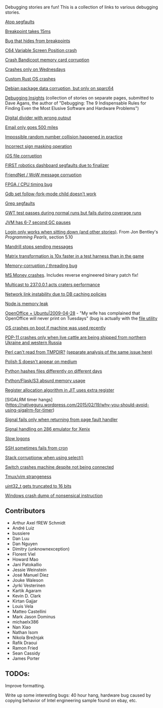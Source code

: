 Debugging stories are fun! This is a collection of links to various debugging stories.

[Atop segfaults](http://rachelbythebay.com/w/2014/03/02/sync/)

[Breakpoint takes 15ms](http://blog.jwhitham.org/2015/04/the-mystery-of-fifteen-millisecond.html)

[Bug that hides from breakpoints](http://www.drewdevault.com/2014/02/02/The-worst-bugs.html)

[C64 Variable Screen Position crash](http://www.linusakesson.net/scene/safevsp/index.php)

[Crash Bandicoot memory card corruption](http://www.gamasutra.com/blogs/DaveBaggett/20131031/203788/My_Hardest_Bug_Ever.php)

[Crashes only on Wednesdays](http://gyrovague.com/2015/07/29/crashes-only-on-wednesdays/)

[Custom Rust OS crashes](http://jvns.ca/blog/2013/12/04/day-37-how-a-keyboard-works/)

[Debian package data corruption, but only on sparc64](https://web.archive.org/web/20060612203753/http://vger.kernel.org/~davem/cgi-bin/blog.cgi/index.html)

[Debugging Insights](http://debuggingrules.com/?page_id=46) (collection of stories on separate pages, submitted to Dave Agans, the author of "Debugging: The 9 Indispensable Rules for Finding Even the Most Elusive Software and Hardware Problems")

[Digital divider with wrong output](http://danluu.com/teach-debugging/)

[Email only goes 500 miles](http://www.ibiblio.org/harris/500milemail.html)

[Impossible random number collision happened in practice](https://medium.com/@betable/tifu-by-using-math-random-f1c308c4fd9d)

[Incorrect sign masking operation](https://labs.spotify.com/2015/08/27/underflow-bug/)

[iOS file corruption](https://code.facebook.com/posts/313033472212144/debugging-file-corruption-on-ios/)

[FIRST robotics dashboard segfaults due to finalizer](https://lukeshu.com/blog/java-segfault.html)

[FriendNet / WoW message corruption](http://blog.makandra.com/2010/04/the-greatest-bug-i-never-fixed/)

[FPGA / CPU timing bug](http://eli.thegreenplace.net/2003/10/30/hardware-debugging-is-hard)

[Gdb set follow-fork-mode child doesn't work](http://nanxiao.me/en/use-dtrace-to-diagnose-gdb-issues/)

[Grep segfaults](http://blog.loadzero.com/blog/tracking-down-a-segfault-in-grep/)

[GWT test passes during normal runs but fails during coverage runs](http://ismail.badawi.io/blog/2014/02/04/an-obscure-bug-story/)

[JVM has 6-7 second GC pauses](http://www.evanjones.ca/jvm-mmap-pause-finding.html)

[Login only works when sitting down (and other stories)](https://books.google.ca/books?id=kse_7qbWbjsC&lpg=PP1&pg=PA56). From Jon Bentley's _Programming Pearls_, section 5.10

[Mandrill stops sending messages](https://www.seancassidy.me/sherlock-holmes-debugging.html)

[Matrix transformation is 10x faster in a test harness than in the game](https://randomascii.wordpress.com/2015/01/19/knowing-where-to-type-zero/)

[Memory-corruption / threading bug](http://nanxiao.me/en/an-experience-of-fixing-a-memory-corruption-bug/)

[MS Money crashes](http://blogs.msdn.com/b/oldnewthing/archive/2012/11/13/10367904.aspx). Includes reverse engineered binary patch fix!

[Multicast to 237.0.0.1 acts craters performance](http://blog.outerthoughts.com/2004/10/perfect-multicast-storm/)

[Network link instability due to DB caching policies](https://code.facebook.com/posts/1499322996995183/solving-the-mystery-of-link-imbalance-a-metastable-failure-state-at-scale/)

[Node.js memory leak](https://www.joyent.com/blog/walmart-node-js-memory-leak)

[OpenOffice + Ubuntu|2009-04-28](https://bugs.launchpad.net/ubuntu/+source/cupsys/+bug/255161/comments/28) - "My wife has complained that OpenOffice will never print on Tuesdays" (bug is actually with the [file utility](https://bugs.launchpad.net/ubuntu/+source/file/+bug/248619)


[OS crashes on boot if machine was used recently](http://blog.valerieaurora.org/2013/12/17/heres-my-favorite-operating-systems-war-story-whats-yours/)

[PDP-11 crashes only when live cattle are being shipped from northern Ukraine and western Russia](http://www.jakepoz.com/debugging-behind-the-iron-curtain/)

[Perl can't read from TMPDIR?](https://blog.afoolishmanifesto.com/posts/investigation-into-why-perl-cant-read-from-TMPDIR/) [(separate analysis of the same issue here)](http://blog.plover.com/tech/tmpdir.html)

[Polish S doesn't appear on medium](https://medium.com/medium-eng/the-curious-case-of-disappearing-polish-s-fa398313d4df)

[Python hashes files differently on different days](http://dpb.bitbucket.org/unexpected-behavior-from-the-python-3-built-in-hash-function.html)

[Python/Flask/S3 absurd memory usage](http://jamesporter.me/2015/12/09/mysterious-memory-consumption.html)

[Register allocation algorithm in JIT uses extra register](http://bitfunnel.org/debugging-nativejit/)

[SIGALRM timer hangs] (https://nativeguru.wordpress.com/2015/02/19/why-you-should-avoid-using-sigalrm-for-timer)

[Signal fails only when returning from page fault handler](https://news.ycombinator.com/item?id=7684824)

[Signal handling on 286 emulator for Xenix](https://news.ycombinator.com/item?id=7684827)

[Slow logons](http://blogs.technet.com/b/markrussinovich/archive/2012/07/02/3506849.aspx)

[SSH sometimes fails from cron](http://mina.naguib.ca/blog/2012/10/22/the-little-ssh-that-sometimes-couldnt.html)

[Stack corruptionw when using select()](http://blogs.unity3d.com/2016/04/25/debugging-memory-corruption-who-the-hell-writes-2-into-my-stack-2)

[Switch crashes machine despite not being connected](http://www.catb.org/jargon/html/magic-story.html)

[Tmux/vim strangeness](http://www.daniellesucher.com/2014/04/24/my-new-favorite-vim-tmux-bug/)

[uint32_t gets truncated to 16 bits](http://kdc-blog.blogspot.com/2008/03/one-day-one-of-my-co-workers-stopped-me.html)

[Windows crash dump of nonsensical instruction](http://blogs.msdn.com/b/oldnewthing/archive/2014/12/26/10583035.aspx)

## Contributors

* Arthur Axel fREW Schmidt
* André Luiz
* bussiere
* Dan Luu
* Dan Nguyen
* Dimitry (unknownexception)
* Florent Viel
* Howard Mao
* Jani Patokallio
* Jessie Weinstein
* José Manuel Díez
* Jouke Waleson
* Jyrki Vesterinen
* Kartik Agaram
* Kevin D. Clark
* Kirtan Gajjar
* Louis Vela
* Matteo Castellini
* Mark Jason Dominus
* michaelx386
* Nan Xiao
* Nathan Isom
* Nikola Brežnjak
* Rafik Draoui
* Ramon Fried
* Sean Cassidy
* James Porter

## TODOs:

Improve formatting.

Write up some interesting bugs: 40 hour hang, hardware bug caused by copying behavior of Intel engineering sample found on ebay, etc.
